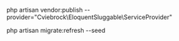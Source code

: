 
php artisan vendor:publish --provider="Cviebrock\EloquentSluggable\ServiceProvider"

php artisan migrate:refresh --seed
